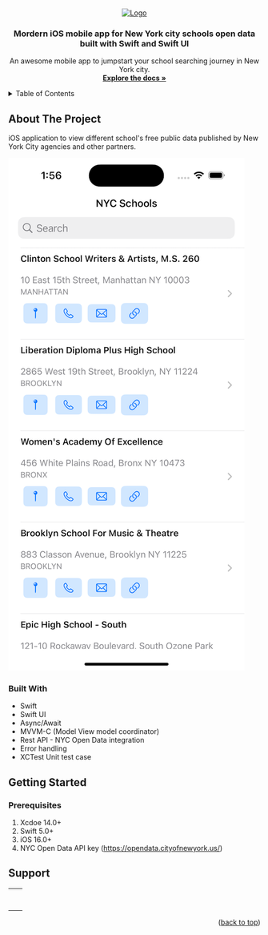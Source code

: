 <a name="readme-top"></a>
<!--
*** Thanks for checking out the dotnet-core-api project. If you have a suggestion
*** that would make this better, please fork the repo and create a pull request
*** or simply open an issue with the tag "enhancement".
*** Don't forget to give the project a star!
*** Thanks again! Now go create something AMAZING! :D
-->


<!-- PROJECT LOGO -->
<br />
<div align="center">
  <a href="https://github.com/bhoomijv04/20231118-BhoomiVadgama-NYCSchools">
    <img src="https://raw.githubusercontent.com/othneildrew/Best-README-Template/master/images/logo.png" alt="Logo" width="80" height="80">
  </a>

  <h3 align="center">Mordern iOS mobile app for New York city schools open data built with Swift and Swift UI</h3>

  <p align="center">
    An awesome mobile app to jumpstart your school searching journey in New York city.
    <br />
    <a href="https://github.com/bhoomijv04/20231118-BhoomiVadgama-NYCSchools"><strong>Explore the docs »</strong></a>
    <br />

  </p>
</div>


<!-- TABLE OF CONTENTS -->
<details>
  <summary>Table of Contents</summary>
  <ol>
    <li>
      <a href="#about-the-project">About The Project</a>
      <ul>
        <li><a href="#built-with">Built With</a></li>
      </ul>
    </li>
    <li><a href="#features">Features</a></li>
    <li>
      <a href="#getting-started">Getting Started</a>
      <ul>
        <li><a href="#prerequisites">Prerequisites</a></li>
      </ul>
    </li>
    <li><a href="#contributors">Supporter</a></li>
</li>
  </ol>
</details>

<!-- ABOUT THE PROJECT -->
## About The Project

iOS application to view different school's free public data published by New York City agencies and other partners.

![alt text](https://github.com/bhoomijv04/20231118-BhoomiVadgama-NYCSchools/blob/main/Screenshots/SchoolList.png?raw=true)

### Built With

* Swift
* Swift UI
* Async/Await
* MVVM-C (Model View model coordinator)
* Rest API - NYC Open Data integration
* Error handling
* XCTest Unit test case

<!-- GETTING STARTED -->
## Getting Started


### Prerequisites

 1. Xcdoe 14.0+
 2. Swift 5.0+
 3. iOS 16.0+
 4. NYC Open Data API key (https://opendata.cityofnewyork.us/)

## Support

<!-- ALL-CONTRIBUTORS-LIST:START - Do not remove or modify this section -->
<!-- prettier-ignore-start -->
<!-- markdownlint-disable -->
<table>
  <tr>
    <td align="center"><a href="https://opendata.cityofnewyork.us/"><img src="https://data.cityofnewyork.us/api/assets/3FF54443-CD9C-4E56-8A20-8D2BD245BD1A?nyclogo300.png" width="200px;" alt=""/><br /><sub><b></b></sub></a><br />
    </td>
    <td align="center"><a href="https://developer.apple.com/xcode/swiftui/"><img src="https://1000logos.net/wp-content/uploads/2020/09/Swift-Logo.png" width="100px;" alt=""/><br /><sub><b></b></sub></a><br />
    </td>
  </tr>
</table>

<p align="right">(<a href="#readme-top">back to top</a>)</p>

<!-- markdownlint-restore -->
<!-- prettier-ignore-end -->

<!-- ALL-CONTRIBUTORS-LIST:END -->
